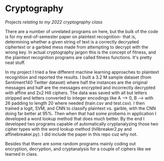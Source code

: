 # Cryptography
*Projects relating to my 2022 cryptography class*

There are a number of unrelated programs on here, but the bulk of the code is for my end-of-semester paper on plaintext recognition- that is, determining whether a given string of text is a correctly decrypted ciphertext or a garbled mess made from attempting to decrypt with the wrong key.  In actual cryptography jargon this is the concept of fitness, and the plaintext recognition programs are called fitness functions.  It's pretty neat stuff.

In my project I tried a few different machine learning approaches to plaintext recognition and reported the results.  I built a 3.2 M sample dataset (from Sentiment140 Twitter dataset) where half the instances are the original messages and half are the messages encrypted and incorrectly decrypted with affine and 2x2 Hill ciphers.  The data was saved with all but letters stripped and letters converted to integer encodings like A --> 0, B --> with 26 padding to length 20 where needed (train.csv and test.csv).  I then trained a logit, SVM, and CNN to classify plaintext vs. garble, with the CNN doing far better at 95%.  Then when that had some probems in application I developed a word lookup method that does much better.  By the end I developed two programs capable of automatically cryptanalyzing those two cipher types with the word lookup method (hillbreaker2.py and affinebreaker.py).  I did include the paper in this repo cuz why not.

Besides that there are some random programs mainly coding out encryption, decryption, and cryptanalysis for a couple of ciphers like we learned in class.
